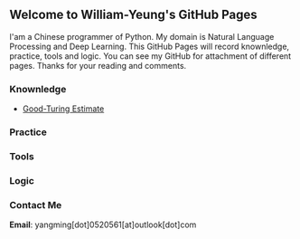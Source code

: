 <script type="text/javascript"
src="http://cdn.mathjax.org/mathjax/latest/MathJax.js?config=TeX-AMS-MML_HTMLorMML">
</script>

## Welcome to William-Yeung's GitHub Pages

I'am a Chinese programmer of Python. My domain is Natural Language Processing and Deep Learning. This GitHub Pages will record knownledge, practice, tools and logic. You can see my GitHub for attachment of different pages. Thanks for your reading and comments.

### Knownledge

+ [Good-Turing Estimate](./Theory/GoodTuringEstimate.md)

### Practice

### Tools

### Logic

### Contact Me

**Email**: yangming\[dot\]0520561\[at\]outlook\[dot\]com
